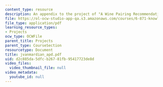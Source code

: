 ```yaml
---
content_type: resource
description: An appendix to the project of "A Wine Pairing Recommendation System".
file: https://ol-ocw-studio-app-qa.s3.amazonaws.com/courses/6-871-knowledge-based-applications-systems-spring-2005/d2c885da5dfcb26781fb95417723de8d_jvanmardian_apd.pdf
file_type: application/pdf
learning_resource_types:
- Projects
ocw_type: OCWFile
parent_title: Projects
parent_type: CourseSection
resourcetype: Document
title: jvanmardian_apd.pdf
uid: d2c885da-5dfc-b267-81fb-95417723de8d
video_files:
  video_thumbnail_file: null
video_metadata:
  youtube_id: null
---
```

